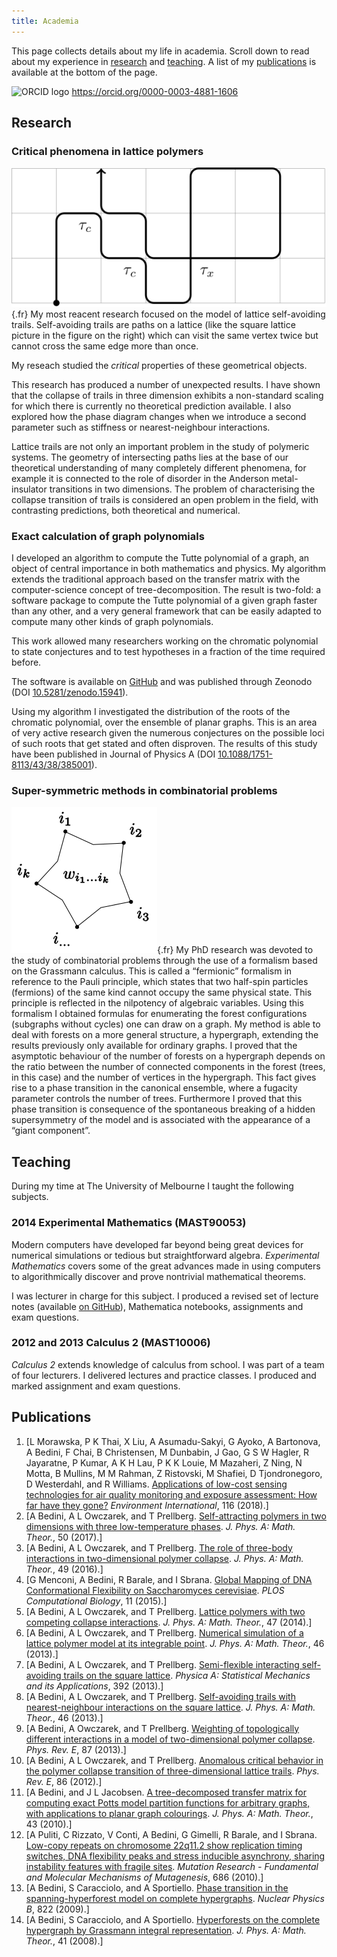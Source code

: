 ```yaml
---
title: Academia
---
```


This page collects details about my life in academia. Scroll down
to read about my experience in [research](#research) and
[teaching](#teaching). A list of my [publications](#publications) is
available at the bottom of the page.

![ORCID logo](https://orcid.org/sites/default/files/images/orcid_16x16.png) <https://orcid.org/0000-0003-4881-1606>

Research
--------

### Critical phenomena in lattice polymers

![figure](/images/models.svg){.fr} My most reacent research focused on the
model of lattice self-avoiding trails. Self-avoiding trails are paths on a
lattice (like the square lattice picture in the figure on the right) which
can visit the same vertex twice but cannot cross the same edge more than
once.

My reseach studied the _critical_ properties of these geometrical objects.

This research has produced a number of unexpected results. I have shown
that the collapse of trails in three dimension exhibits a non-standard
scaling for which there is currently no theoretical prediction available. I
also explored how the phase diagram changes when we introduce a second
parameter such as stiffness or nearest-neighbour interactions.

Lattice trails are not only an important problem in the study of polymeric
systems. The geometry of intersecting paths lies at the base of our
theoretical understanding of many completely different phenomena, for
example it is connected to the role of disorder in the Anderson
metal-insulator transitions in two dimensions. The problem of
characterising the collapse transition of trails is considered an open
problem in the field, with contrasting predictions, both theoretical and
numerical.

### Exact calculation of graph polynomials

I developed an algorithm to compute the Tutte polynomial of a graph, an
object of central importance in both mathematics and physics. My algorithm
extends the traditional approach based on the transfer matrix with the
computer-science concept of tree-decomposition. The result is two-fold: a
software package to compute the Tutte polynomial of a given graph faster
than any other, and a very general framework that can be easily adapted to
compute many other kinds of graph polynomials.

This work allowed many researchers working on the chromatic polynomial to
state conjectures and to test hypotheses in a fraction of the time required
before.

The software is available on
[GitHub](https://github.com/andreabedini/tutte) and was published through
Zeonodo (DOI
[10.5281/zenodo.15941](http://dx.doi.org/10.5281/zenodo.15941)).

Using my algorithm I investigated the distribution of the roots of the
chromatic polynomial, over the ensemble of planar graphs. This is an area
of very active research given the numerous conjectures on the possible loci
of such roots that get stated and often disproven. The results of this
study have been published in Journal of Physics A (DOI
[10.1088/1751-8113/43/38/385001](http://dx.doi.org/10.1088/1751-8113/43/38/385001)).


### Super-symmetric methods in combinatorial problems

![figure](/images/hyperedge.svg){.fr} My PhD research was devoted to the
study of combinatorial problems through the use of a formalism based on the
Grassmann calculus. This is called a “fermionic” formalism in reference to
the Pauli principle, which states that two half-spin particles (fermions)
of the same kind cannot occupy the same physical state. This principle is
reflected in the nilpotency of algebraic variables. Using this formalism I
obtained formulas for enumerating the forest configurations (subgraphs
without cycles) one can draw on a graph.  My method is able to deal with
forests on a more general structure, a hypergraph, extending the results
previously only available for ordinary graphs. I proved that the asymptotic
behaviour of the number of forests on a hypergraph depends on the ratio
between the number of connected components in the forest (trees, in this
case) and the number of vertices in the hypergraph.  This fact gives rise
to a phase transition in the canonical ensemble, where a fugacity parameter
controls the number of trees.  Furthermore I proved that this phase
transition is consequence of the spontaneous breaking of a hidden
supersymmetry of the model and is associated with the appearance of a
“giant component”.


Teaching
--------

During my time at The University of Melbourne I taught the following
subjects.

### 2014 Experimental Mathematics (MAST90053)

Modern computers have developed far beyond being great devices for numerical
simulations or tedious but straightforward algebra. _Experimental Mathematics_
covers some of the great advances made in using computers to algorithmically
discover and prove nontrivial mathematical theorems.

I was lecturer in charge for this subject. I produced a revised set of lecture
notes (available [on GitHub](https://github.com/andreabedini/experimental-mathematics#readme)),
Mathematica notebooks, assignments and exam questions.

### 2012 and 2013 Calculus 2 (MAST10006)

_Calculus 2_ extends knowledge of calculus from school. I was part of a
team of four lecturers. I delivered lectures and practice classes. I
produced and marked assignment and exam questions.


Publications
------------

1.  [L Morawska, P K Thai, X Liu, A Asumadu-Sakyi, G Ayoko, A Bartonova, A Bedini, F Chai, B Christensen, M Dunbabin, J Gao, G S W  Hagler, R Jayaratne, P Kumar, A K H  Lau, P K K  Louie, M Mazaheri, Z Ning, N Motta, B Mullins, M M Rahman, Z Ristovski, M Shafiei, D Tjondronegoro, D Westerdahl, and R Williams. [Applications of low-cost sensing technologies for air quality monitoring and exposure assessment: How far have they gone?](https://doi.org/10.1016/j.envint.2018.04.018) *Environment International*, 116 (2018).]
1.  [A Bedini, A L Owczarek, and T Prellberg. [Self-attracting polymers in two dimensions with three low-temperature phases](https://doi.org/10.1088/1751-8121/aa57a6). *J. Phys. A: Math. Theor.*, 50 (2017).]
1.  [A Bedini, A L Owczarek, and T Prellberg. [The role of three-body interactions in two-dimensional polymer collapse](https://doi.org/10.1088/1751-8113/49/21/214001). *J. Phys. A: Math. Theor.*, 49 (2016).]
1.  [G Menconi, A Bedini, R Barale, and I Sbrana. [Global Mapping of DNA Conformational Flexibility on Saccharomyces cerevisiae](http://dx.doi.org/10.1371/journal.pcbi.1004136). *PLOS Computational Biology*, 11 (2015).]
2.  [A Bedini, A L Owczarek, and T Prellberg. [Lattice polymers with two competing collapse interactions](http://dx.doi.org/10.1088/1751-8113/47/14/145002). *J. Phys. A: Math. Theor.*, 47 (2014).]
3.  [A Bedini, A L Owczarek, and T Prellberg. [Numerical simulation of a lattice polymer model at its integrable point](http://dx.doi.org/10.1088/1751-8113/46/26/265003). *J. Phys. A: Math. Theor.*, 46 (2013).]
4.  [A Bedini, A L Owczarek, and T Prellberg. [Semi-flexible interacting self-avoiding trails on the square lattice](http://dx.doi.org/10.1016/j.physa.2012.12.019). *Physica A: Statistical Mechanics and its Applications*, 392 (2013).]
5.  [A Bedini, A L Owczarek, and T Prellberg. [Self-avoiding trails with nearest-neighbour interactions on the square lattice](http://dx.doi.org/10.1088/1751-8113/46/8/085001). *J. Phys. A: Math. Theor.*, 46 (2013).]
6.  [A Bedini, A Owczarek, and T Prellberg.  [Weighting of topologically different interactions in a model of two-dimensional polymer collapse](http://dx.doi.org/10.1103/physreve.87.012142). *Phys. Rev. E*, 87 (2013).]
7.  [A Bedini, A L Owczarek, and T Prellberg.  [Anomalous critical behavior in the polymer collapse transition of three-dimensional lattice trails](http://dx.doi.org/10.1103/physreve.86.011123). *Phys. Rev. E*, 86 (2012).]
8.  [A Bedini, and J L Jacobsen. [A tree-decomposed transfer matrix for computing exact Potts model partition functions for arbitrary graphs, with applications to planar graph colourings](http://dx.doi.org/10.1088/1751-8113/43/38/385001). *J. Phys. A: Math. Theor.*, 43 (2010).]
9.  [A Puliti, C Rizzato, V Conti, A Bedini, G Gimelli, R Barale, and I Sbrana. [Low-copy repeats on chromosome 22q11.2 show replication timing switches, DNA flexibility peaks and stress inducible asynchrony, sharing instability features with fragile sites](http://dx.doi.org/10.1016/j.mrfmmm.2010.01.021). *Mutation Research - Fundamental and Molecular Mechanisms of Mutagenesis*, 686 (2010).]
10. [A Bedini, S Caracciolo, and A Sportiello. [Phase transition in the spanning-hyperforest model on complete hypergraphs](http://dx.doi.org/10.1016/j.nuclphysb.2009.07.008). *Nuclear Physics B*, 822 (2009).]
11. [A Bedini, S Caracciolo, and A Sportiello.  [Hyperforests on the complete hypergraph by Grassmann integral representation](http://dx.doi.org/10.1088/1751-8113/41/20/205003). *J. Phys. A: Math. Theor.*, 41 (2008).]

